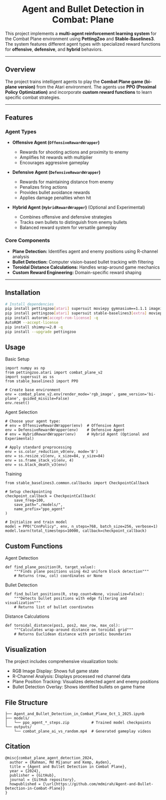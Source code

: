 <h1 align="center">Agent and Bullet Detection in Combat: Plane</h1>

This project implements a **multi-agent reinforcement learning system** for the Combat Plane environment using **PettingZoo** and **Stable-Baselines3**. The system features different agent types with specialized reward functions for **offensive**, **defensive**, and **hybrid** behaviors.

---

## Overview

The project trains intelligent agents to play the **Combat Plane game (bi-plane version)** from the Atari environment. The agents use **PPO (Proximal Policy Optimization)** and incorporate **custom reward functions** to learn specific combat strategies.

---

## Features

### Agent Types

- **Offensive Agent (`OffensiveRewardWrapper`)**
  - Rewards for shooting actions and proximity to enemy
  - Amplifies hit rewards with multiplier
  - Encourages aggressive gameplay

- **Defensive Agent (`DefensiveRewardWrapper`)**
  - Rewards for maintaining distance from enemy
  - Penalizes firing actions
  - Provides bullet avoidance rewards
  - Applies damage penalties when hit

- **Hybrid Agent (`HybridRewardWrapper`)** (Optional and Experimental)
  - Combines offensive and defensive strategies
  - Tracks own bullets to distinguish from enemy bullets
  - Balanced reward system for versatile gameplay

### Core Components

- **Plane Detection:** Identifies agent and enemy positions using R-channel analysis
- **Bullet Detection:** Computer vision-based bullet tracking with filtering
- **Toroidal Distance Calculations:** Handles wrap-around game mechanics
- **Custom Reward Engineering:** Domain-specific reward shaping

---

## Installation

```bash
# Install dependencies
pip install pettingzoo[atari] supersuit moviepy gymnasium==1.1.1 imageio ffmpeg-python -q
pip install pettingzoo[atari] supersuit stable-baselines3[extra] moviepy imageio ffmpeg-python -q
pip install autorom[accept-rom-license] -q
AutoROM --accept-license
pip install shimmy>=2.0 -q
pip install --upgrade pettingzoo
```

## Usage
Basic Setup
```
import numpy as np
from pettingzoo.atari import combat_plane_v2
import supersuit as ss
from stable_baselines3 import PPO

# Create base environment
env = combat_plane_v2.env(render_mode='rgb_image', game_version='bi-plane', guided_missile=False)
env.reset()
```
Agent Selection
```
# Choose your agent type:
# env = OffensiveRewardWrapper(env)  # Offensive Agent
env = DefensiveRewardWrapper(env)    # Defensive Agent
# env = HybridRewardWrapper(env)     # Hybrid Agent (Optional and Experimental)

# Apply standard preprocessing
env = ss.color_reduction_v0(env, mode='B')
env = ss.resize_v1(env, x_size=84, y_size=84)
env = ss.frame_stack_v1(env, 4)
env = ss.black_death_v3(env)
```
Training
```
from stable_baselines3.common.callbacks import CheckpointCallback

# Setup checkpointing
checkpoint_callback = CheckpointCallback(
    save_freq=100,
    save_path="./models/",
    name_prefix="ppo_agent"
)

# Initialize and train model
model = PPO("CnnPolicy", env, n_steps=768, batch_size=256, verbose=1)
model.learn(total_timesteps=10000, callback=checkpoint_callback)
```
## Custom Functions
Agent Detection
```
def find_plane_position(R, target_value):
    """Finds plane positions using 4x2 uniform block detection"""
    # Returns (row, col) coordinates or None
```
Bullet Detection
```
def find_bullet_positions(R, step_count=None, visualize=False):
    """Detects bullet positions with edge filtering and visualization"""
    # Returns list of bullet coordinates
```
Distance Calculations
```
def toroidal_distance(pos1, pos2, max_row, max_col):
    """Calculates wrap-around distance on toroidal grid"""
    # Returns Euclidean distance with periodic boundaries
```
## Visualization

The project includes comprehensive visualization tools:
- RGB Image Display: Shows full game state
- R-Channel Analysis: Displays processed red channel data
- Plane Position Tracking: Visualizes detected agent and enemy positions
- Bullet Detection Overlay: Shows identified bullets on game frame

## File Structure
```
├── Agent_and_Bullet_Detection_in_Combat_Plane_Oct_1_2025.ipynb
├── models/
│   └── ppo_agent_*_steps.zip          # Trained model checkpoints
└── outputs/
    └── combat_plane_ai_vs_random.mp4  # Generated gameplay videos
```
## Citation
```
@misc{combat_plane_agent_detection_2024,
  author = {Rahman, Md Mijanur and Kemp, Ayden},
  title = {Agent and Bullet Detection in Combat Plane},
  year = {2024},
  publisher = {GitHub},
  journal = {GitHub repository},
  howpublished = {\url{https://github.com/mdmirah/Agent-and-Bullet-Detection-in-Combat-Plane}}
}
```
